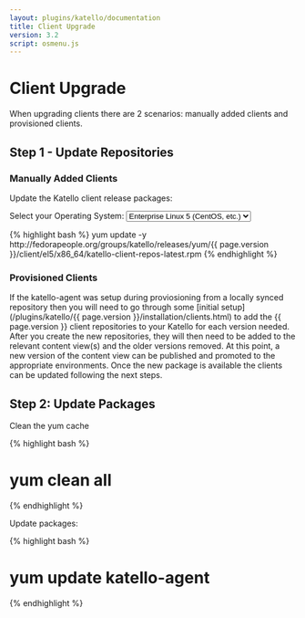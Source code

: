 ```yaml
---
layout: plugins/katello/documentation
title: Client Upgrade
version: 3.2
script: osmenu.js
---
```


# Client Upgrade

When upgrading clients there are 2 scenarios: manually added clients and provisioned clients.

## Step 1 - Update Repositories

### Manually Added Clients

Update the Katello client release packages:

<p>
  Select your Operating System:
  <select id="operatingSystems">
     <option value="el5">Enterprise Linux 5 (CentOS, etc.)</option>
     <option value="el6">Enterprise Linux 6 (CentOS, etc.)</option>
     <option value="el7">Enterprise Linux 7 (CentOS, etc.)</option>
     <option value="fc23">Fedora 23</option>
  </select>
</p>

<div id="el5" markdown="1">
{% highlight bash %}
yum update -y http://fedorapeople.org/groups/katello/releases/yum/{{ page.version }}/client/el5/x86_64/katello-client-repos-latest.rpm
{% endhighlight %}
</div>

<div id="el6" style="display:none;" markdown="1">
{% highlight bash %}
yum update -y http://fedorapeople.org/groups/katello/releases/yum/{{ page.version }}/client/el6/x86_64/katello-client-repos-latest.rpm
{% endhighlight %}
</div>

<div id="el7" style="display:none;" markdown="1">
{% highlight bash %}
yum update -y http://fedorapeople.org/groups/katello/releases/yum/{{ page.version }}/client/el7/x86_64/katello-client-repos-latest.rpm
{% endhighlight %}
</div>

<div id="fc23" style="display:none;" markdown="1">
{% highlight bash %}
yum update -y http://fedorapeople.org/groups/katello/releases/yum/{{ page.version }}/client/fc23/x86_64/katello-client-repos-latest.rpm
{% endhighlight %}
</div>

### Provisioned Clients

If the katello-agent was setup during proviosioning from a locally synced repository then you will need to go through some [initial setup](/plugins/katello/{{ page.version }}/installation/clients.html) to add the {{ page.version }} client repositories to your Katello for each version needed. After you create the new repositories, they will then need to be added to the relevant content view(s) and the older versions removed. At this point, a new version of the content view can be published and promoted to the appropriate environments. Once the new package is available the clients can be updated following the next steps.

## Step 2: Update Packages

Clean the yum cache

{% highlight bash %}
# yum clean all
{% endhighlight %}

Update packages:

{% highlight bash %}
# yum update katello-agent
{% endhighlight %}
